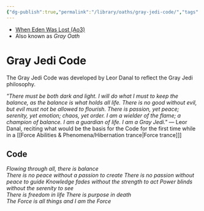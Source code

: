 ```yaml
---
{"dg-publish":true,"permalink":"/library/oaths/gray-jedi-code/","tags":["oath"],"noteIcon":"saber1"}
---
```


- [When Eden Was Lost (Ao3)](https://archiveofourown.org/works/19334440/chapters/45992584)
- Also known as *Gray Oath*
# Gray Jedi Code
The Gray Jedi Code was developed by Leor Danal to reflect the Gray Jedi philosophy. 

*"There must be both dark and light. I will do what I must to keep the balance, as the balance is what holds all life. There is no good without evil, but evil must not be allowed to flourish. There is passion, yet peace; serenity, yet emotion; chaos, yet order. I am a wielder of the flame; a champion of balance. I am a guardian of life. I am a Gray Jedi."* — Leor Danal, reciting what would be the basis for the Code for the first time while in a [[Force Abilities & Phenomena/Hibernation trance\|Force trance]]]
## Code
_Flowing through all, there is balance_  
_There is no peace without a passion to create
There is no passion without peace to guide_
_Knowledge fades without the strength to act_
_Power blinds without the serenity to see_  
_There is freedom in life_
_There is purpose in death_  
_The Force is all things and I am the Force_